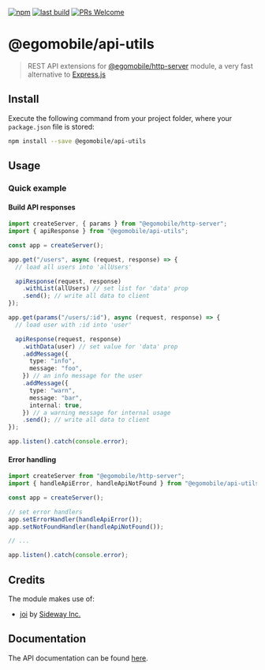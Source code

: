[![npm](https://img.shields.io/npm/v/@egomobile/api-utils.svg)](https://www.npmjs.com/package/@egomobile/api-utils)
[![last build](https://img.shields.io/github/workflow/status/egomobile/node-api-utils/Publish)](https://github.com/egomobile/node-api-utils/actions?query=workflow%3APublish)
[![PRs Welcome](https://img.shields.io/badge/PRs-welcome-brightgreen.svg?style=flat-square)](https://github.com/egomobile/node-api-utils/pulls)

# @egomobile/api-utils

> REST API extensions for [@egomobile/http-server](https://github.com/egomobile/node-http-server) module, a very fast alternative to [Express.js](http://expressjs.com/)

## Install

Execute the following command from your project folder, where your
`package.json` file is stored:

```bash
npm install --save @egomobile/api-utils
```

## Usage

### Quick example

#### Build API responses

```typescript
import createServer, { params } from "@egomobile/http-server";
import { apiResponse } from "@egomobile/api-utils";

const app = createServer();

app.get("/users", async (request, response) => {
  // load all users into 'allUsers'

  apiResponse(request, response)
    .withList(allUsers) // set list for 'data' prop
    .send(); // write all data to client
});

app.get(params("/users/:id"), async (request, response) => {
  // load user with :id into 'user'

  apiResponse(request, response)
    .withData(user) // set value for 'data' prop
    .addMessage({
      type: "info",
      message: "foo",
    }) // an info message for the user
    .addMessage({
      type: "warn",
      message: "bar",
      internal: true,
    }) // a warning message for internal usage
    .send(); // write all data to client
});

app.listen().catch(console.error);
```

#### Error handling

```typescript
import createServer from "@egomobile/http-server";
import { handleApiError, handleApiNotFound } from "@egomobile/api-utils";

const app = createServer();

// set error handlers
app.setErrorHandler(handleApiError());
app.setNotFoundHandler(handleApiNotFound());

// ...

app.listen().catch(console.error);
```

## Credits

The module makes use of:

- [joi](https://joi.dev/) by [Sideway Inc.](https://github.com/sideway)

## Documentation

The API documentation can be found
[here](https://egomobile.github.io/node-api-utils/).

